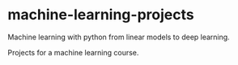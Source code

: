 # machine-learning-projects
Machine learning with python from linear models to deep learning.

Projects for a machine learning course.
